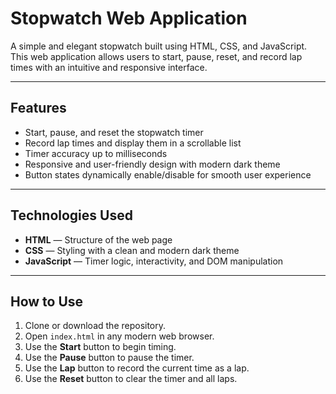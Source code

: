 # Stopwatch Web Application

A simple and elegant stopwatch built using HTML, CSS, and JavaScript. This web application allows users to start, pause, reset, and record lap times with an intuitive and responsive interface.

---

## Features

- Start, pause, and reset the stopwatch timer
- Record lap times and display them in a scrollable list
- Timer accuracy up to milliseconds
- Responsive and user-friendly design with modern dark theme
- Button states dynamically enable/disable for smooth user experience

---

## Technologies Used

- **HTML** — Structure of the web page
- **CSS** — Styling with a clean and modern dark theme
- **JavaScript** — Timer logic, interactivity, and DOM manipulation

---

## How to Use

1. Clone or download the repository.
2. Open `index.html` in any modern web browser.
3. Use the **Start** button to begin timing.
4. Use the **Pause** button to pause the timer.
5. Use the **Lap** button to record the current time as a lap.
6. Use the **Reset** button to clear the timer and all laps.
